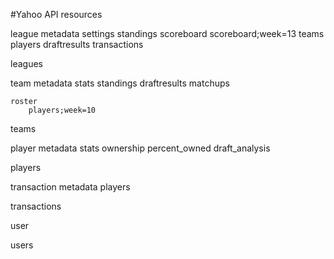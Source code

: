 #Yahoo API resources

league
    metadata
    settings
    standings
    scoreboard
    scoreboard;week=13
    teams
    players
    draftresults
    transactions

leagues

team
    metadata
    stats
    standings
    draftresults
    matchups

    roster
        players;week=10

teams

player
    metadata
    stats
    ownership
    percent_owned
    draft_analysis

players

transaction
    metadata
    players

transactions

user

users